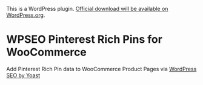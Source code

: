 This is a WordPress plugin. [Official download will be available on WordPress.org](http://wordpress.org/extend/plugins/wpseo-pinterest-rich-pins-woocommerce/).

# WPSEO Pinterest Rich Pins for WooCommerce

Add Pinterest Rich Pin data to WooCommerce Product Pages via [WordPress SEO by Yoast](https://wordpress.org/plugins/wordpress-seo/)
